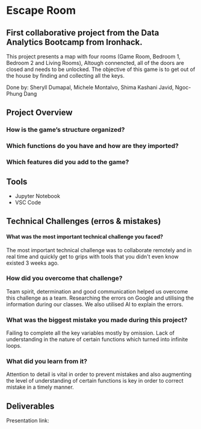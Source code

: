 # Escape Room 

## First collaborative project from the Data Analytics Bootcamp from Ironhack. 
This project presents a map with four rooms (Game Room, Bedroom 1, Bedroom 2 and Living Rooms), Altough connencted, all of the doors are closed and needs to be unlocked. The objective of this game is to get out of the house by finding and collecting all the keys. 

Done by:
Sheryll Dumapal,
Michele Montalvo,
Shima Kashani Javid,
Ngoc-Phung Dang


## Project Overview 

### How is the game’s structure organized?

### Which functions do you have and how are they imported?

### Which features did you add to the game?

## Tools
- Jupyter Notebook 
- VSC Code 

## Technical Challenges (erros & mistakes)
 
#### What was the most important technical challenge you faced?
The most important technical challenge was to collaborate remotely and in real time and quickly get to grips with tools that you didn't even know existed 3 weeks ago.

### How did you overcome that challenge?
Team spirit, determination and good communication helped us overcome this challenge as a team. Researching the errors on Google and utilising the information during our classes. We also utilised AI to explain the errors.

### What was the biggest mistake you made during this project?
Failing to complete all the key variables mostly by omission. Lack of understanding in the nature of certain functions which turned into infinite loops. 

### What did you learn from it?
Attention to detail is vital in order to prevent mistakes and also augmenting the level of understanding of certain functions is key in order to correct mistake in a timely manner.

## Deliverables 
Presentation link: 